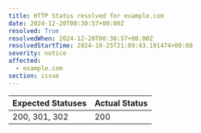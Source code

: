 ```yaml
---
title: HTTP Status resolved for example.com
date: 2024-12-20T00:30:57+00:00Z
resolved: True
resolvedWhen: 2024-12-20T00:30:57+00:00Z
resolvedStartTime: 2024-10-25T21:09:43.191474+00:00
severity: notice
affected:
  - example.com
section: issue
---
```


| Expected Statuses | Actual Status  |
|-------------------|----------------|
| 200, 301, 302 | 200 |
